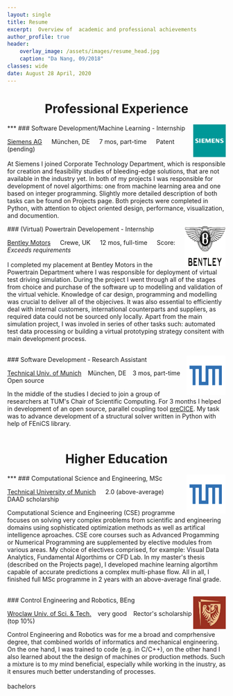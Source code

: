 ```yaml
---
layout: single
title: Resume
excerpt:  Overview of  academic and professional achievements
author_profile: true
header:
    overlay_image: /assets/images/resume_head.jpg
    caption: "Da Nang, 09/2018"
classes: wide
date: August 28 April, 2020
---
```



<center> <h1>Professional Experience </h1> </center>
***

<img align="right" src="\assets\images\siemens_logo.PNG" width="75" height="75"/>
### Software Development/Machine Learning - Internship

<i class="fas fa-building"></i>  [Siemens AG](https://new.siemens.com/global/en.html) &emsp;   <i class="fas fa-map-marker-alt"> </i>  München, DE &emsp; <i class="fas fa-hourglass-half"> </i> 7 mos, part-time   &emsp;  <i class="fas fa-award"> </i> Patent (pending)
<br/><br/>
At Siemens I joined Corporate Technology Department, which is responsible for creation and feasibility studies of bleeding-edge solutions, that are not available in the industry yet.  In both of my projects I was responsible for development of novel algorthims: one from machine learning area and one based on integer programming. Slightly more detailed description of both tasks can be found on Projects page. Both projects were completed in Python, with attention to object oriented design, performance, visualization, and documention.

<img align="right" src="\assets\images\bentley_logo.PNG" width="95" height="95"/>
### (Virtual) Powertrain Developement - Internship

<i class="fas fa-building"></i>  [Bentley Motors](https://www.bentleymotors.com/en.html) &emsp;   <i class="fas fa-map-marker-alt"> </i>  Crewe, UK &emsp; <i class="fas fa-hourglass-half"> </i> 12 mos, full-time   &emsp;  <i class="fas fa-award"> </i> Score: *Exceeds requirements*  <br/><br/>
I completed my placement at Bentley Motors in the Powertrain Department where I was responsible for deployment of virtual test driving simulation. During the project I went through all of the stages from choice and purchase of the software up to modelling and validation of the virtual vehicle. Knowledge of car design, programming and modelling was crucial to deliver all of the objecives. It was also essential to efficiently deal with internal customers, international counterparts and suppliers, as required data could not be sourced only locally. Apart from the main simulation project, I was involed in series of other tasks such:
automated test data processing or building a virtual prototyping strategy consitent with main development process.
<br/><br/>

<img align="right" src="\assets\images\tum_logo.png" width="90" height="90"/>
### Software Development - Research Assistant

<i class="fas fa-building"></i>  [Technical Univ. of Munich](https://www.tum.de) &ensp;   <i class="fas fa-map-marker-alt"> </i>  München, DE &ensp; <i class="fas fa-hourglass-half"> </i> 3 mos, part-time   &ensp;  <i class="fas fa-code"> </i> Open source

In the middle of the studies I decied to join a group of researchers at TUM's Chair of Scientific Computing. For 3 months I helped in development of an open source, parallel coupling tool [preCICE](https://www.precice.org/). My task was to advance development of a structural solver written in Python with help of FEniCS library.<br/><br/>


<center> <h1>Higher Education </h1> </center>
***

<img align="right" src="\assets\images\tum_logo.png" width="90" height="90"/>
### Computational Science and Engineering, MSc

<i class="fas fa-university"></i>  [Technical University of Munich](https://www.tum.de) &emsp;   <i class="fas fa-graduation-cap"> </i>  2.0 (above-average) &emsp;  <i class="fas fa-award"> </i> DAAD scholarship

Computational Science and Engineering (CSE) programme focuses on solving very complex problems from scientific and engineering domains using sophisticated optimization methods as well as artifical intelligence aproaches. CSE core courses such as Advanced Progamming or Numerical Programming are supplemented by elective modules from various areas. My choice of electives comprised, for example: Visual Data Analytics, Fundamental Algorthims or CFD Lab. In my master's thesis (described on the Projects page), I developed machine learning algortihm capable of accurate predictions a complex multi-phase flow. All in all, I finished full MSc programme in 2 years with an above-average final grade.
<br/><br/>


<img align="right" src="\assets\images\pwr_logo.PNG" width="75" height="75"/>
### Control Engineering and Robotics, BEng

<i class="fas fa-university"></i>  [Wroclaw Univ. of Sci. & Tech.](https://www.pwr.edu.pl/en/) &ensp;  <i class="fas fa-graduation-cap"> </i> very good &ensp;  <i class="fas fa-award"> </i> Rector's scholarship (top 10%)

Control Engineering and Robotics was for me a broad and comprhensive degree, that combined worlds of informatics and mechanical engineering. On the one hand, I was trained to code (e.g. in C/C++), on the other hand I also learned about the the design of machines or production methods. Such a mixture is to my mind beneficial, especially while working in the inustry, as it ensures much better understanding of processes.  
<br/>
bachelors
<br/><br/>



